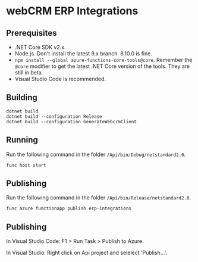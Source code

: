 # webCRM ERP Integrations

## Prerequisites

* .NET Core SDK v2.x.
* Node.js. Don't install the latest 9.x branch. 8.10.0 is fine.
* `npm install --global azure-functions-core-tools@core`. Remember the `@core` modifier to get the latest .NET Core version of the tools. They are still in beta.
* Visual Studio Code is recommended.

## Building

    dotnet build
    dotnet build --configuration Release
    dotnet build --configuration GenerateWebcrmClient

## Running

Run the following command in the folder `/Api/bin/Debug/netstandard2.0`.

    func host start

## Publishing

Run the following command in the folder `/Api/bin/Release/netstandard2.0`.

    func azure functionapp publish erp-integrations

## Publishing

In Visual Studio Code: F1 > Run Task > Publish to Azure.

In Visual Studio: Right click on Api project and selelect 'Publish...'.
